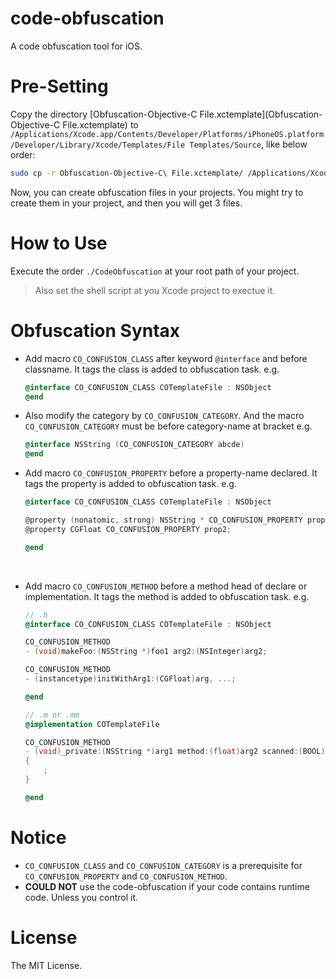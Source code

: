 # code-obfuscation

A code obfuscation tool for iOS.

# Pre-Setting

Copy the directory [Obfuscation-Objective-C File.xctemplate](Obfuscation-Objective-C File.xctemplate) to `/Applications/Xcode.app/Contents/Developer/Platforms/iPhoneOS.platform/Developer/Library/Xcode/Templates/File Templates/Source`, like below order:

```sh
sudo cp -r Obfuscation-Objective-C\ File.xctemplate/ /Applications/Xcode.app/Contents/Developer/Platforms/iPhoneOS.platform/Developer/Library/Xcode/Templates/File\ Templates/Source
```

Now, you can create obfuscation files in your projects. You might try to create them in your project, and then you will get 3 files.

# How to Use

Execute the order `./CodeObfuscation` at your root path of your project.

> Also set the shell script at you Xcode project to exectue it.

# Obfuscation Syntax

- Add macro `CO_CONFUSION_CLASS` after keyword `@interface` and before classname. It tags the class is added to obfuscation task. e.g.

  ```objective-c
  @interface CO_CONFUSION_CLASS COTemplateFile : NSObject
  @end
  ```

- Also modify the category by `CO_CONFUSION_CATEGORY`. And the macro `CO_CONFUSION_CATEGORY` must be before category-name at bracket e.g.

  ```objective-c
  @interface NSString (CO_CONFUSION_CATEGORY abcde)
  @end
  ```

- Add macro `CO_CONFUSION_PROPERTY` before a property-name declared. It tags the property is added to obfuscation task. e.g.

  ```objective-c
  @interface CO_CONFUSION_CLASS COTemplateFile : NSObject

  @property (nonatomic, strong) NSString * CO_CONFUSION_PROPERTY prop1;
  @property CGFloat CO_CONFUSION_PROPERTY prop2;

  @end
  ```

  ​

- Add macro `CO_CONFUSION_METHOD` before a method head of declare or implementation. It tags the method is added to obfuscation task. e.g.

  ```objective-c
  // .h
  @interface CO_CONFUSION_CLASS COTemplateFile : NSObject

  CO_CONFUSION_METHOD
  - (void)makeFoo:(NSString *)foo1 arg2:(NSInteger)arg2;

  CO_CONFUSION_METHOD
  - (instancetype)initWithArg1:(CGFloat)arg, ...;

  @end

  // .m or .mm
  @implementation COTemplateFile

  CO_CONFUSION_METHOD
  - (void)_private:(NSString *)arg1 method:(float)arg2 scanned:(BOOL)scanned
  {
      ;
  }

  @end
  ```

# Notice

- `CO_CONFUSION_CLASS` and `CO_CONFUSION_CATEGORY` is a prerequisite for `CO_CONFUSION_PROPERTY` and `CO_CONFUSION_METHOD`.
- **COULD NOT** use the code-obfuscation if your code contains runtime code. Unless you control it.

# License

The MIT License.
